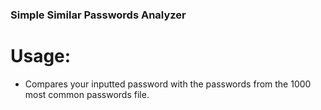 ### Simple Similar Passwords Analyzer

# Usage:
- Compares your inputted password with the passwords from the 1000 most common passwords file. 
